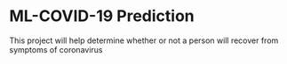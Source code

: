 # ML-COVID-19 Prediction
 This project will help determine whether or not a person will recover from symptoms of coronavirus
